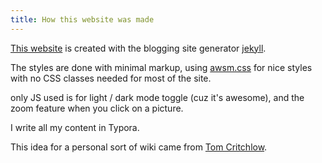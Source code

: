 ```yaml
---
title: How this website was made
---
```


[This website](https://github.com/Talor-A/talordotdev) is created with the blogging site generator [jekyll](http://jekyllrb.com).

The styles are done with minimal markup, using [awsm.css](https://igoradamenko.github.io/awsm.css/) for nice styles with no CSS classes needed for most of the site.

only JS used is for light / dark mode toggle (cuz it's awesome), and the zoom feature when you click on a picture.

I write all my content in Typora.

This idea for a personal sort of wiki came from [Tom Critchlow](https://tomcritchlow.com/2019/02/17/building-digital-garden/).